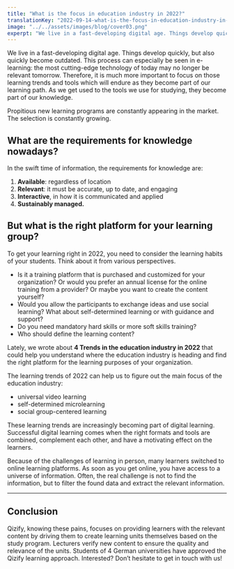 ```yaml
---
title: "What is the focus in education industry in 2022?"
translationKey: "2022-09-14-what-is-the-focus-in-education-industry-in-2022"
image: "../../assets/images/blog/cover03.png"
experpt: "We live in a fast-developing digital age. Things develop quickly, but also quickly become outdated. This process can especially be seen in e-learning: the most cutting-edge technology of today may no longer be relevant tomorrow."
---
```


We live in a fast-developing digital age. Things develop quickly, but also quickly become outdated. This process can especially be seen in e-learning: the most cutting-edge technology of today may no longer be relevant tomorrow. Therefore, it is much more important to focus on those learning trends and tools which will endure as they become part of our learning path. As we get used to the tools we use for studying, they become part of our knowledge.

Propitious new learning programs are constantly appearing in the market. The selection is constantly growing. 

## What are the requirements for knowledge nowadays?

In the swift time of information, the requirements for knowledge are:

1. **Available**: regardless of location
2. **Relevant**: it must be accurate, up to date, and engaging
3. **Interactive**, in how it is communicated and applied
4. **Sustainably managed.**

## But what is the right platform for your learning group? 

To get your learning right in 2022, you need to consider the learning habits of your students.
Think about it from various perspectives.

- Is it a training platform that is purchased and customized for your organization? Or would you prefer an annual license for the online training from a provider? Or maybe you want to create the content yourself? 
- Would you allow the participants to exchange ideas and use social learning? What about self-determined learning or with guidance and support? 
- Do you need mandatory hard skills or more soft skills training?
- Who should define the learning content?

Lately, we wrote about **4 Trends in the education industry in 2022** that could help you understand where the education industry is heading and find the right platform for the learning purposes of your organization.

The learning trends of 2022 can help us to figure out the main focus of the education industry:

- universal video learning
- self-determined microlearning
- social group-centered learning

These learning trends are increasingly becoming part of digital learning. Successful digital learning comes when the right formats and tools are combined, complement each other, and have a motivating effect on the learners.

Because of the challenges of learning in person, many learners switched to online learning platforms. As soon as you get online, you have access to a universe of information. Often, the real challenge is not to find the information, but to filter the found data and extract the relevant information.

---

## Conclusion

Qizify, knowing these pains, focuses on providing learners with the relevant content by driving them to create learning units themselves based on the study program. Lecturers verify new content to ensure the quality and relevance of the units. Students of 4 German universities have approved the Qizify learning approach. Interested? Don’t hesitate to get in touch with us!